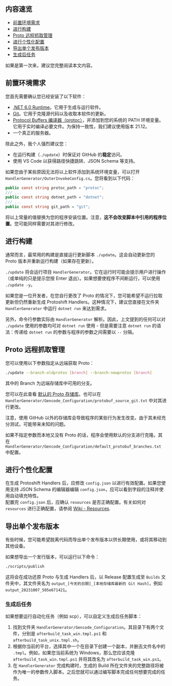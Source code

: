 ## 内容速览

- [前置环境需求](#前置环境需求)
- [进行构建](#进行构建)
- [Proto 远程抓取管理](#proto-远程抓取管理)
- [进行个性化配置](#进行个性化配置)
- [导出单个发布版本](#导出单个发布版本)
- [生成后任务](#生成后任务)

如果是第一次来，建议您完整阅读本文内容。

## 前置环境需求

您首先需要确认您已经安装了以下软件：

- [.NET 6.0 Runtime](https://dotnet.microsoft.com/en-us/download)。它用于生成与运行软件。
- [Git](https://git-scm.com/downloads)。它用于克隆源代码以及收取本软件的更新。
- [Protocol Buffers 编译器（protoc）](https://github.com/protocolbuffers/protobuf/releases/tag/v21.12)，并添加到您的系统的 PATH 环境变量。它用于实时编译必要文件。为保持一致性，我们建议使用版本 21.12。
- 一个真正的服务器。

除此之外，我个人强烈建议您：

- 在运行构建（`./update`）时保证对 GitHub 的**稳定**访问。
- 使用 VS Code 以获得路径快捷跳转、JSON Schema 等支持。

如果您由于某些原因无法将以上软件添加到系统环境变量，可以打开 `HandlerGenerator/OuterInvokeConfig.cs`。您将看到以下代码：

```cs
public const string protoc_path = "protoc";
/// ...
public const string dotnet_path = "dotnet";
/// ...
public const string git_path = "git";
```

将以上常量的值替换为您的程序安装位置。注意，**这不会改变脚本中引用的程序位置**。您可能同样需要对其进行修改。

## 进行构建

通常而言，最常用的构建是直接运行更新脚本 `./update`。这会自动更新您的 Proto 版本并重新运行构建（如果存在更新）。

`./update` 将会运行项目 `HandlerGenerator`。它在运行时可能会提示用户进行操作（或单纯的只是提示您按 Enter 退出）。如果想要使程序不间断运行，可以使用 `./update -y`。

如果您是一位开发者，在您自行更改了 Proto 的情况下，您可能希望不运行拉取更新但仍然重新生成 Protoshift Handlers。这种情况下，建议您直接在文件夹 `HandlerGenerator` 中运行 `dotnet run` 来达到需求。

另外，命令行参数实际由 `HandlerGenerator` 解析。因此，上文提到的任何可以对 `./update` 使用的参数均可对 `dotnet run` 使用 - 但是需要注意 `dotnet run` 的语法：传递给 `dotnet run` 的参数与程序的参数之间需要以 `--` 分隔。

## Proto 远程抓取管理

您可以使用以下参数指定从远端获取 Proto：

```sh
./update --branch-oldprotos [branch] --branch-newprotos [branch]
```

其中的 Branch 为远端存储库中可用的分支。  

您可以在此查看 [默认的 Proto 存储库](https://github.com/YYHEggEgg/mihomo-protos)。也可以在 `HandlerGenerator/Gencode_Configuration/protobuf_source_git.txt` 中对其进行更改。

注意，使用 GitHub 以外的存储库会导致程序的某些行为发生改变。由于其未经充分测试，可能带来未知的问题。

如果不指定参数而本地又没有 Proto 的话，程序会使用默认的分支进行克隆。其在 `HandlerGenerator/Gencode_Configuration/default_protobuf_branches.txt` 中配置。

## 进行个性化配置

在生成 Protoshift Handlers 后，应修改 `config.json` 以进行有效配置。如果您使用支持 JSON Schema 的编辑器编辑 `config.json`，应可以看到字段的注释并使用自动填充特性。  
配置完 `config.json` 后，应确认 `resources` 是否正确配置。有关如何对 `resources` 进行正确配置，请参阅 [Wiki - Resources](CN_Resources.md).

## 导出单个发布版本

有些时候，您可能希望脱离代码而导出单个发布版本以供长期使用，或将其移动到其他设备。

如果想导出一个发行版本，可以运行以下命令：

```sh
./scripts/publish
```

这将会在成功还原 Proto 与生成 Handlers 后，以 Release 配置生成至 `Builds` 文件夹中，其文件夹名为 `output_[今天的日期]_[本地存储库最新的 Git Hash]`，例如 `output_20231007_505e671421`。

### 生成后任务

如果想要运行自动化任务（例如 scp），可以自定义生成后任务脚本：

1. 找到文件夹 `HandlerGenerator/Gencode_Configuration`。其目录下有两个文件，分别是 `afterbuild_task_win.tmpl.ps1` 和 `afterbuild_task_unix.tmpl.sh`。
2. 根据你当前的平台，选择其中一个在目录下创建一个副本，并删去文件名中的 `.tmpl`。例如，如果您当前系统为 Windows，那么您应该克隆 `afterbuild_task_win.tmpl.ps1` 并将其改名为 `afterbuild_task_win.ps1`。
3. 在 `HandlerGenerator` 完成构建时，生成的 Build 所在文件夹的完整路径将被作为唯一的参数传入脚本。之后您就可以通过编写脚本完成任何想要完成的任务。
